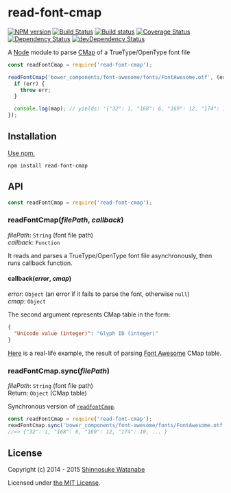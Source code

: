 # read-font-cmap

[![NPM version](https://img.shields.io/npm/v/read-font-cmap.svg)](https://www.npmjs.com/package/read-font-cmap)
[![Build Status](https://travis-ci.org/shinnn/read-font-cmap.svg?branch=master)](https://travis-ci.org/shinnn/read-font-cmap)
[![Build status](https://ci.appveyor.com/api/projects/status/507uq9x81gspk8wb?svg=true)](https://ci.appveyor.com/project/ShinnosukeWatanabe/read-font-cmap)
[![Coverage Status](https://img.shields.io/coveralls/shinnn/read-font-cmap.svg)](https://coveralls.io/r/shinnn/read-font-cmap)
[![Dependency Status](https://img.shields.io/david/shinnn/read-font-cmap.svg?label=deps)](https://david-dm.org/shinnn/read-font-cmap)
[![devDependency Status](https://img.shields.io/david/dev/shinnn/read-font-cmap.svg?label=devDeps)](https://david-dm.org/shinnn/read-font-cmap#info=devDependencies)

A [Node](http://nodejs.org/) module to parse [CMap](https://www.microsoft.com/typography/otspec/cmap.htm) of a TrueType/OpenType font file

```javascript
const readFontCmap = require('read-font-cmap');

readFontCmap('bower_components/font-awesome/fonts/FontAwesome.otf', (err, map) => {
  if (err) {
    throw err;
  }

  console.log(map); // yields: '{"32": 1, "168": 6, "169": 12, "174": 10, ... }'
});
```

## Installation

[Use npm.](https://docs.npmjs.com/cli/install)

```
npm install read-font-cmap
```

## API

```javascript
const readFontCmap = require('read-font-cmap');
```

### readFontCmap(*filePath*, *callback*)

*filePath*: `String` (font file path)  
*callback*: `Function`

It reads and parses a TrueType/OpenType font file asynchronously, then runs callback function.

#### callback(*error*, *cmap*)

*error*: `Object` (an error if it fails to parse the font, otherwise `null`)  
*cmap*: `Object`

The second argument represents CMap table in the form:

```json
{
  "Unicode value (integer)": "Glyph ID (integer)"
}
```

[Here](https://raw.githubusercontent.com/shinnn/read-font-cmap/master/test/fixture.json) is a real-life example, the result of parsing [Font Awesome](https://fortawesome.github.io/Font-Awesome/) CMap table.

### readFontCmap.sync(*filePath*)

*filePath*: `String` (font file path)  
Return: `Object` (CMap table)

Synchronous version of [`readFontCmap`](#readfontcmapfilepath-callback).

```javascript
const readFontCmap = require('read-font-cmap');
readFontCmap.sync('bower_components/font-awesome/fonts/FontAwesome.otf');
//=> {"32": 1, "168": 6, "169": 12, "174": 10, ... }
```

## License

Copyright (c) 2014 - 2015 [Shinnosuke Watanabe](https://github.com/shinnn)

Licensed under [the MIT License](./LICENSE).

